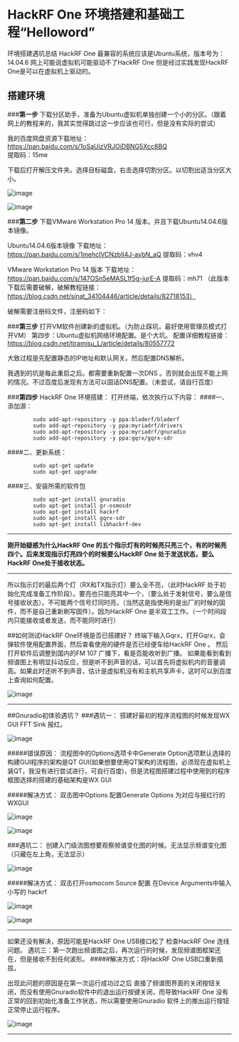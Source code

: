 # HackRF One 环境搭建和基础工程“Helloword”
环境搭建遇坑总结
HackRF One 最兼容的系统应该是Ubuntu系统，版本号为：14.04.6
网上可能说虚拟机可能驱动不了HackRF One   但是经过实践发现HackRF One是可以在虚拟机上驱动的。




## **搭建环境**
###**第一步** 
下载分区助手，准备为Ubuntu虚拟机单独创建一个小的分区。（跟着网上的教程来的，我其实觉得跳过这一步应该也可行，但是没有实际的尝试）

我的百度网盘资源下载地址：https://pan.baidu.com/s/1oSaUizVRJOiDBNG5Xcc8BQ  
提取码：15me

下载后打开解压文件夹。选择目标磁盘，右击选择切割分区。以切割出适当分区大小。

![image](https://github.com/971106029/volleyball2/blob/master/app/src/main/res/drawable/%E5%9B%BE%E7%89%871.png?raw=true)


![image](https://github.com/971106029/volleyball2/blob/master/app/src/main/res/drawable/%E5%9B%BE%E7%89%872.png?raw=true)

###**第二步** 
下载VMware Workstation Pro 14 版本。并且下载Ubuntu14.04.6版本镜像。


Ubuntu14.04.6版本镜像
下载地址：https://pan.baidu.com/s/1mehclVCNzblI4J-aybN_aQ 提取码：vhv4


VMware Workstation Pro 14 版本
下载地址：https://pan.baidu.com/s/147OSn5eMASL1f5g-jurE-A 提取码：mh71 （此版本下载后需要破解，破解教程链接：https://blog.csdn.net/sinat_34104446/article/details/82718153）

破解需要注册码文件，注册码如下：


###**第三步** 
打开VM软件创建新的虚拟机。（为防止踩坑，最好使用管理员模式打开VM）
第四步：Ubuntu虚拟机网络环境配置。是个大坑。
配置详细教程链接：https://blog.csdn.net/tiramisu_L/article/details/80557772

大致过程是先配置静态的IP地址和默认网关。然后配置DNS解析。

我遇到的坑是每此重启之后。都需要重新配置一次DNS 。否则就会出现不能上网的情况。不过百度后发现有方法可以固话DNS配置。（未尝试，请自行百度）


###**第四步** 
HackRF One 环境搭建：
打开终端，依次执行以下内容：
####一、添加源：
```
        sudo add-apt-repository -y ppa:bladerf/bladerf
        sudo add-apt-repository -y ppa:myriadrf/drivers
        sudo add-apt-repository -y ppa:myriadrf/gnuradio
        sudo add-apt-repository -y ppa:gqrx/gqrx-sdr
```
####二、更新系统：
```
        sudo apt-get update
        sudo apt-get upgrade
```

####三、安装所需的软件包
```
        sudo apt-get install gnuradio
        sudo apt-get install gr-osmosdr
        sudo apt-get install hackrf
        sudo apt-get install gqrx-sdr
        sudo apt-get install libhackrf-dev
```


----

 **刚开始疑惑为什么HackRF One 的五个指示灯有的时候亮只亮三个，有的时候亮四个。后来发现指示灯亮四个的时候要么HackRF One 处于发送状态，要么HackRF One处于接收状态。**


----





所以指示灯的最后两个灯（RX和TX指示灯）要么全不亮，（此时HackRF 处于初始化完成准备工作阶段）。要亮也只能亮其中一个，（要么处于发射信号，要么是信号接收状态）。不可能两个信号灯同时亮，（当然这是指使用的是出厂的时候的固件，而不是自己重新刷写固件）。因为HackRF One 是半双工工作。（一个时间段内只能接收或者发送，而不能同时进行）



##如何测试HackRF One环境是否已搭建好？
终端下输入Gqrx，打开Gqrx，会弹软件使用配置界面，然后查看使用的硬件是否已经便车给HackRF One 。
然后打开软件后调整到国内的FM 107 广播下，看是否能收听到广播。
如果能看到看到频谱图上有明显抖动反应，但是听不到声音的话，可以首先将虚拟机内的音量调高。如果此时还听不到声音，估计是虚拟机没有和主机共享声卡，这时可以到百度上查询如何配置。


![image](https://github.com/971106029/volleyball2/blob/master/app/src/main/res/drawable/%E5%9B%BE3.png?raw=true)


****


##Gnuradio初体验遇坑？
###遇坑一：
搭建好最初的程序流程图的时候发现WX GUI FFT Sink 报红。


![image](https://github.com/971106029/volleyball2/blob/master/app/src/main/res/drawable/%E5%9B%BE%E7%89%873.png?raw=true)


#####错误原因：
流程图中的Options选项卡中Generate Option选项默认选择的构建GUI程序的架构是QT GUI(如果想要使用QT架构的流程图，必须现在虚拟机上装QT，我没有进行尝试进行，可自行百度)，但是流程图搭建过程中使用到的程序框图选择的搭建的基础架构是WX GUI

#####解决方式：
双击图中Options 配置Generate Options 为对应与报红行的 WXGUI 

![image](https://github.com/971106029/volleyball2/blob/master/app/src/main/res/drawable/%E5%9B%BE%E7%89%874.png?raw=true)

![image](https://github.com/971106029/volleyball2/blob/master/app/src/main/res/drawable/%E5%9B%BE%E7%89%875.png?raw=true)



###遇坑二：
创建入门级流图想要观察频谱变化图的时候。无法显示频谱变化图（只藏在左上角，无法显示）


![image](https://github.com/971106029/volleyball2/blob/master/app/src/main/res/drawable/%E5%9B%BE%E7%89%876.png?raw=true)


#####解决方式：
双击打开osmocom Source 配置 在Device Arguments中输入小写的 hackrf 


![image](https://github.com/971106029/volleyball2/blob/master/app/src/main/res/drawable/%E5%9B%BE%E7%89%877.png?raw=true)

![image](https://github.com/971106029/volleyball2/blob/master/app/src/main/res/drawable/%E5%9B%BE%E7%89%878.png?raw=true)


-----

如果还没有解决，原因可能是HackRF One USB接口松了  检查HackRF One 连线问题。
遇坑三：第一次跑出频谱图之后，再次运行的时候，发现频谱图框架还在，但是接收不到任何波形。
#####解决方式：将HackRF One USB口重新插拔。


出现此问题的原因是在第一次运行成功过之后  直接了频谱图界面的关闭按钮关闭，而没有使用Gnuradio软件中的退出运行按键关闭，而导致HackRF One 没有正常的回到初始化准备工作状态，所以需要使用Gnuradio 软件上的推出运行按钮正常停止运行程序。

![image](https://github.com/971106029/volleyball2/blob/master/app/src/main/res/drawable/%E5%9B%BE%E7%89%879.png?raw=true)


------